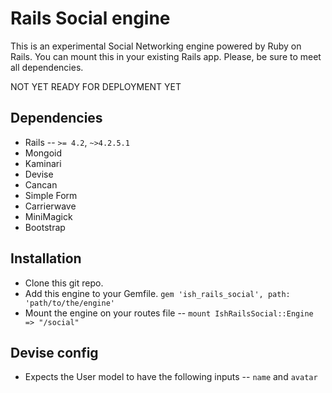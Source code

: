 # Rails Social engine
This is an experimental Social Networking engine powered by Ruby on Rails. You can mount this in your existing Rails app. Please, be sure to meet all dependencies.

NOT YET READY FOR DEPLOYMENT YET

## Dependencies
- Rails -- `>= 4.2`, `~>4.2.5.1`
- Mongoid
- Kaminari
- Devise
- Cancan
- Simple Form
- Carrierwave
- MiniMagick
- Bootstrap

## Installation
- Clone this git repo.
- Add this engine to your Gemfile. `gem 'ish_rails_social', path: 'path/to/the/engine'`
- Mount the engine on your routes file -- `mount IshRailsSocial::Engine => "/social"`


## Devise config
- Expects the User model to have the following inputs -- `name` and `avatar`
